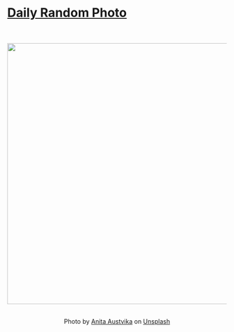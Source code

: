 # [Daily Random Photo](https://www.dailyrandomphoto.com/)

<div align="center">
  <br>
  <br>
  <a href="https://www.dailyrandomphoto.com/p/2023/2023-08-03/"><img src="https://images.unsplash.com/photo-1688413737046-97bf5b5ae2ea?crop=entropy&cs=tinysrgb&fit=max&fm=jpg&ixid=M3w3NzUwOHwwfDF8cmFuZG9tfHx8fHx8fHx8MTY5MTAyMjg3MHw&ixlib=rb-4.0.3&q=80&w=1080" width="600px"></a>
  <br>
  <br>
  <p class="has-text-grey">Photo by <a href="https://unsplash.com/@anitaaustvika?utm_source=Daily%20Random%20Photo&amp;utm_medium=referral" target="_blank" rel="noopener noreferrer">Anita Austvika</a> on <a href="https://unsplash.com/photos/a-bunch-of-pink-flowers-with-green-leaves-i3eQ1pLYfR0?utm_source=Daily%20Random%20Photo&amp;utm_medium=referral" target="_blank" rel="noopener noreferrer">Unsplash</a></p>
</div>
